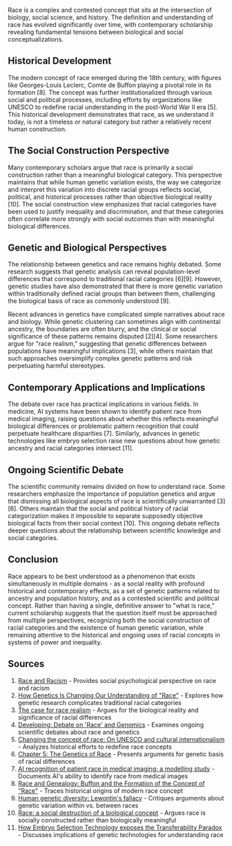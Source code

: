 Race is a complex and contested concept that sits at the intersection of biology, social science, and history. The definition and understanding of race has evolved significantly over time, with contemporary scholarship revealing fundamental tensions between biological and social conceptualizations.

## Historical Development

The modern concept of race emerged during the 18th century, with figures like Georges-Louis Leclerc, Comte de Buffon playing a pivotal role in its formation [8]. The concept was further institutionalized through various social and political processes, including efforts by organizations like UNESCO to redefine racial understanding in the post-World War II era [5]. This historical development demonstrates that race, as we understand it today, is not a timeless or natural category but rather a relatively recent human construction.

## The Social Construction Perspective

Many contemporary scholars argue that race is primarily a social construction rather than a meaningful biological category. This perspective maintains that while human genetic variation exists, the way we categorize and interpret this variation into discrete racial groups reflects social, political, and historical processes rather than objective biological reality [10]. The social construction view emphasizes that racial categories have been used to justify inequality and discrimination, and that these categories often correlate more strongly with social outcomes than with meaningful biological differences.

## Genetic and Biological Perspectives

The relationship between genetics and race remains highly debated. Some research suggests that genetic analysis can reveal population-level differences that correspond to traditional racial categories [6][9]. However, genetic studies have also demonstrated that there is more genetic variation within traditionally defined racial groups than between them, challenging the biological basis of race as commonly understood [9].

Recent advances in genetics have complicated simple narratives about race and biology. While genetic clustering can sometimes align with continental ancestry, the boundaries are often blurry, and the clinical or social significance of these patterns remains disputed [2][4]. Some researchers argue for "race realism," suggesting that genetic differences between populations have meaningful implications [3], while others maintain that such approaches oversimplify complex genetic patterns and risk perpetuating harmful stereotypes.

## Contemporary Applications and Implications

The debate over race has practical implications in various fields. In medicine, AI systems have been shown to identify patient race from medical imaging, raising questions about whether this reflects meaningful biological differences or problematic pattern recognition that could perpetuate healthcare disparities [7]. Similarly, advances in genetic technologies like embryo selection raise new questions about how genetic ancestry and racial categories intersect [11].

## Ongoing Scientific Debate

The scientific community remains divided on how to understand race. Some researchers emphasize the importance of population genetics and argue that dismissing all biological aspects of race is scientifically unwarranted [3][6]. Others maintain that the social and political history of racial categorization makes it impossible to separate supposedly objective biological facts from their social context [10]. This ongoing debate reflects deeper questions about the relationship between scientific knowledge and social categories.

## Conclusion

Race appears to be best understood as a phenomenon that exists simultaneously in multiple domains - as a social reality with profound historical and contemporary effects, as a set of genetic patterns related to ancestry and population history, and as a contested scientific and political concept. Rather than having a single, definitive answer to "what is race," current scholarship suggests that the question itself must be approached from multiple perspectives, recognizing both the social construction of racial categories and the existence of human genetic variation, while remaining attentive to the historical and ongoing uses of racial concepts in systems of power and inequality.

## Sources

1. [Race and Racism](https://openpublishing.princeton.edu/read/race-and-racism/section/2fb3629b-719a-47a0-976e-9f62ae8b2f70) - Provides social psychological perspective on race and racism
2. [How Genetics Is Changing Our Understanding of "Race"](https://archive.jwest.org/Articles/Reich2028-GeneticsRace.pdf) - Explores how genetic research complicates traditional racial categories
3. [The case for race realism](https://www.aporiamagazine.com/p/the-case-for-race-realism) - Argues for the biological reality and significance of racial differences
4. [Developing: Debate on 'Race' and Genomics](https://scijust.ucsc.edu/2019/05/30/developing-debate-on-race-and-genomics/) - Examines ongoing scientific debates about race and genetics
5. [Changing the concept of race: On UNESCO and cultural internationalism](https://archive.jwest.org/Research/Duedahl2020-RaceConceptUNESCO.pdf) - Analyzes historical efforts to redefine race concepts
6. [Chapter 5: The Genetics of Race](https://archive.jwest.org/BookExcerpts/TroublesomeInheritance-Chapter5.pdf) - Presents arguments for genetic basis of racial differences
7. [AI recognition of patient race in medical imaging: a modelling study](https://archive.jwest.org/Research/Gichoya2022-RaceMedical.pdf) - Documents AI's ability to identify race from medical images
8. [Race and Genealogy: Buffon and the Formation of the Concept of "Race"](https://archive.jwest.org/Research/Doron2012-RaceConcept.pdf) - Traces historical origins of modern race concept
9. [Human genetic diversity: Lewontin's fallacy](https://archive.jwest.org/Research/Edwards2003-LewontinFallacy.pdf) - Critiques arguments about genetic variation within vs. between races
10. [Race: a social destruction of a biological concept](https://link.springer.com/article/10.1007/s10539-009-9193-7) - Argues race is socially constructed rather than biologically meaningful
11. [How Embryo Selection Technology exposes the Transferability Paradox](https://open.substack.com/pub/pifferpilfer/p/how-embryo-selection-technology-exposes) - Discusses implications of genetic technologies for understanding race